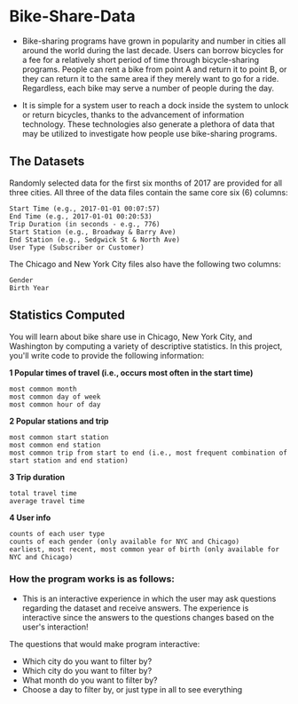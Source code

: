 # Bike-Share-Data

- Bike-sharing programs have grown in popularity and number in cities all around the world during the last decade. Users can borrow bicycles for a fee for a relatively short period of time through bicycle-sharing programs. People can rent a bike from point A and return it to point B, or they can return it to the same area if they merely want to go for a ride. Regardless, each bike may serve a number of people during the day.

- It is simple for a system user to reach a dock inside the system to unlock or return bicycles, thanks to the advancement of information technology. These technologies also generate a plethora of data that may be utilized to investigate how people use bike-sharing programs.

## The Datasets

Randomly selected data for the first six months of 2017 are provided for all three cities. All three of the data files contain the same core six (6) columns:

    Start Time (e.g., 2017-01-01 00:07:57)
    End Time (e.g., 2017-01-01 00:20:53)
    Trip Duration (in seconds - e.g., 776)
    Start Station (e.g., Broadway & Barry Ave)
    End Station (e.g., Sedgwick St & North Ave)
    User Type (Subscriber or Customer)

The Chicago and New York City files also have the following two columns:

    Gender
    Birth Year
  
  
## Statistics Computed

You will learn about bike share use in Chicago, New York City, and Washington by computing a variety of descriptive statistics. In this project, you'll write code to provide the following information:

**1 Popular times of travel (i.e., occurs most often in the start time)**

    most common month
    most common day of week
    most common hour of day

**2 Popular stations and trip**

    most common start station
    most common end station
    most common trip from start to end (i.e., most frequent combination of start station and end station)

**3 Trip duration**

    total travel time
    average travel time

**4 User info**

    counts of each user type
    counts of each gender (only available for NYC and Chicago)
    earliest, most recent, most common year of birth (only available for NYC and Chicago)
    
 
### How the program works is as follows:


- This is an interactive experience in which the user may ask questions regarding the dataset and receive answers.
The experience is interactive since the answers to the questions changes based on the user's interaction!

The questions that would make program interactive: 
- Which city do you want to filter by?
- Which city do you want to filter by?
- What month do you want to filter by?
- Choose a day to filter by, or just type in all to see everything

